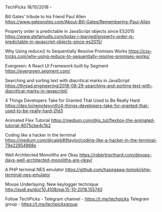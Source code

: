 TechPicks 18/10/2018 -

Bill Gates' tribute to his friend Paul Allen
https://www.gatesnotes.com/About-Bill-Gates/Remembering-Paul-Allen

Property order is predictable in JavaScript objects since ES2015
https://www.stefanjudis.com/today-i-learned/property-order-is-predictable-in-javascript-objects-since-es2015/

Why Using reduce() to Sequentially Resolve Promises Works
https://css-tricks.com/why-using-reduce-to-sequentially-resolve-promises-works/

Evergreen: A React UI Framework built by Segment
https://evergreen.segment.com/

Searching and sorting text with diacritical marks in JavaScript
https://thread.engineering/2018-08-29-searching-and-sorting-text-with-diacritical-marks-in-javascript/

4 Things Developers Take for Granted That Used to Be Really Hard
https://dev.to/remotesynth/4-things-developers-take-for-granted-that-used-to-be-really-hard-2fd3

Animated Flex Tutorial
https://medium.com/@js_tut/flexbox-the-animated-tutorial-8075cbe4c1b2

Coding like a hacker in the terminal
https://medium.com/@caleb89taylor/coding-like-a-hacker-in-the-terminal-79e22954968e

Well Architected Monoliths are Okay
https://robertnorthard.com/devops-days-well-architected-monoliths-are-okay/

A PHP terminal NES emulator
https://github.com/hasegawa-tomoki/php-terminal-nes-emulator

Mouse Underlaying: New keylogger technique
http://eudl.eu/doi/10.4108/eai.15-10-2018.155740

Follow TechPicks -
Telegram channel - https://t.me/techpicks
Telegram group - https://t.me/techpicksgroup